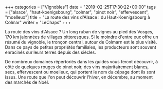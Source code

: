 +++
categories = ["Vignobles"]
date = "2019-02-25T17:30:22+00:00"
tags = ["alsace", "haut-koenigsbourg", "colmar", "pinot noir", "effervescent", "moelleux"]
title = "La route des vins d'Alsace : du Haut-Koenigsbourg à Colmar"
writer = "LeChaps"
+++

La route des vins d'Alsace ? Un long ruban de vignes au pied des Vosges, 170 km jalonnées de villages pittoresques. Si le moindre d'entre eux offre un résumé du vignoble, le tronçon central, autour de Colmarn est le plus visité. Dans ce pays de petites propriétés familiales, les producteurs sont souvent enracinés sur leurs terres depuis des siècles.  

De nombreux domaines répertoriés dans les guides vous feront découvrir, à côté de quelques rouges de pinot noir, des vins majoritairement blancs, secs, effervescent ou moelleux, qui portent le nom du cépage dont ils sont issus. Une route que l'on peut découvrir l'hiver, en décembre, au moment des marchés de Noël.